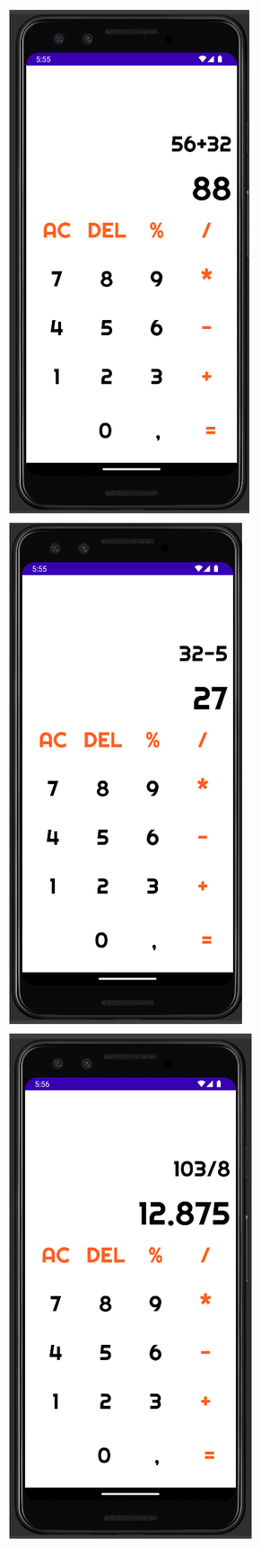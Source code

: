 
![](https://github.com/salihakbass/CalculatorApp/blob/master/Ekran%20Alıntısı.PNG)

![](https://github.com/salihakbass/CalculatorApp/blob/master/Ekran%20Alıntısı1.PNG)

![](https://github.com/salihakbass/CalculatorApp/blob/master/Ekran%20Alıntısı2.PNG)